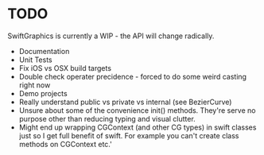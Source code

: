 # TODO

SwiftGraphics is currently a WIP - the API will change radically.

* Documentation
* Unit Tests
* Fix iOS vs OSX build targets
* Double check operater precidence - forced to do some weird casting right now
* Demo projects
* Really understand public vs private vs internal (see BezierCurve)
* Unsure about some of the convenience init() methods. They're serve no purpose other than reducing typing and visual clutter.
* Might end up wrapping CGContext (and other CG types) in swift classes just so I get full benefit of swift. For example you can't create class methods on CGContext etc.'